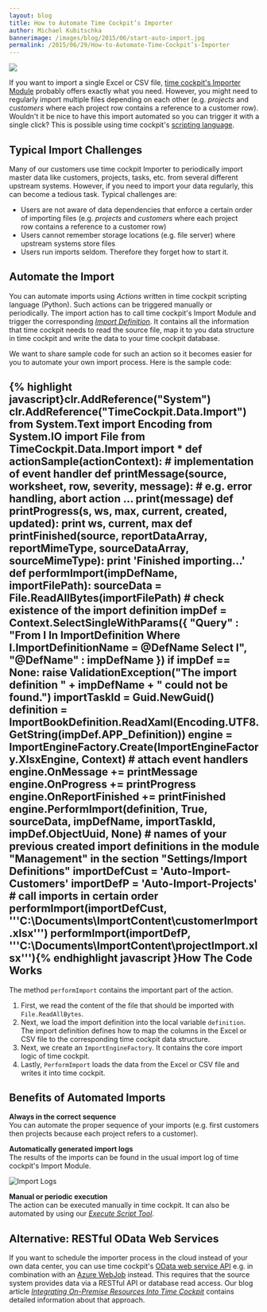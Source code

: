 ```yaml
---
layout: blog
title: How to Automate Time Cockpit’s Importer
author: Michael Kubitschka
bannerimage: /images/blog/2015/06/start-auto-import.jpg
permalink: /2015/06/29/How-to-Automate-Time-Cockpit’s-Importer
---
```


<p xmlns="http://www.w3.org/1999/xhtml">
  <img src="{{site.baseurl}}/images/blog/2015/06/start-auto-import.jpg" />
</p><p xmlns="http://www.w3.org/1999/xhtml">If you want to import a single Excel or CSV file, <a href="https://help.timecockpit.com/html/ee560e49-e503-4d80-9167-2e6533f50dbe.htm" target="_blank">time cockpit's Importer Module</a> probably offers exactly what you need. However, you might need to regularly import multiple files depending on each other (e.g. <em>projects</em> and <em>customers</em> where each project row contains a reference to a customer row). Wouldn't it be nice to have this import automated so you can trigger it with a single click? This is possible using time cockpit's <a href="https://help.timecockpit.com/?topic=html/c20d94e9-97dc-48a8-9171-fd3bb70dad86.htm" target="_blank">scripting language</a>.</p><h2 xmlns="http://www.w3.org/1999/xhtml">Typical Import Challenges</h2><p xmlns="http://www.w3.org/1999/xhtml">Many of our customers use time cockpit Importer to periodically import master data like customers, projects, tasks, etc. from several different upstream systems. However, if you need to import your data regularly, this can become a tedious task. Typical challenges are:</p><ul xmlns="http://www.w3.org/1999/xhtml">
  <li>Users are not aware of data dependencies that enforce a certain order of importing files (e.g. <em>projects</em> and <em>customers</em> where each project row contains a reference to a customer row)</li>
  <li>Users cannot remember storage locations (e.g. file server) where upstream systems store files</li>
  <li>Users run imports seldom. Therefore they forget how to start it.</li>
</ul><h2 xmlns="http://www.w3.org/1999/xhtml">Automate the Import</h2><p xmlns="http://www.w3.org/1999/xhtml">You can automate imports using <em>Actions</em> written in time cockpit scripting language (Python). Such actions can be triggered manually or periodically. The import action has to call time cockpit's Import Module and trigger the corresponding <a href="https://help.timecockpit.com/?topic=html/ee560e49-e503-4d80-9167-2e6533f50dbe.htm" target="_blank"><em>Import Definition</em></a>. It contains all the information that time cockpit needs to read the source file, map it to you data structure in time cockpit and write the data to your time cockpit database.</p><p xmlns="http://www.w3.org/1999/xhtml">We want to share sample code for such an action so it becomes easier for you to automate your own import process. Here is the sample code:</p><h2 xmlns="http://www.w3.org/1999/xhtml">
  {% highlight javascript}clr.AddReference(&quot;System&quot;)&#xD;&#xA;clr.AddReference(&quot;TimeCockpit.Data.Import&quot;)&#xD;&#xA;from System.Text import Encoding&#xD;&#xA;from System.IO import File&#xD;&#xA;from TimeCockpit.Data.Import import *&#xD;&#xA;&#xD;&#xA;def actionSample(actionContext):&#xD;&#xA;&#xD;&#xA;&#x9;# implementation of event handler&#xD;&#xA;&#x9;def printMessage(source, worksheet, row, severity, message):&#xD;&#xA;&#x9;&#x9;# e.g. error handling, abort action ...&#xD;&#xA;&#x9;&#x9;print(message)&#xD;&#xA;&#xD;&#xA;&#x9;def printProgress(s, ws, max, current, created, updated):&#xD;&#xA;&#x9;&#x9;print ws, current, max&#xD;&#xA;&#xD;&#xA;&#x9;def printFinished(source, reportDataArray, reportMimeType, sourceDataArray, sourceMimeType):&#xD;&#xA;&#x9;&#x9;print 'Finished importing...'&#xD;&#xA;&#xD;&#xA;&#xD;&#xA;&#x9;def performImport(impDefName, importFilePath):&#x9;&#xD;&#xA;&#x9;&#x9;sourceData = File.ReadAllBytes(importFilePath)&#xD;&#xA;&#x9;&#x9;&#xD;&#xA;&#x9;&#x9;# check existence of the import definition&#xD;&#xA;&#x9;&#x9;impDef = Context.SelectSingleWithParams({ &#xD;&#xA;&#x9;&#x9;&quot;Query&quot; : &quot;From I In ImportDefinition Where I.ImportDefinitionName = @DefName Select I&quot;, &#xD;&#xA;&#x9;&#x9;&quot;@DefName&quot; : impDefName })&#xD;&#xA;&#x9;&#x9;if impDef == None:&#xD;&#xA;&#x9;&#x9;&#x9;raise ValidationException(&quot;The import definition &quot; + impDefName + &quot; could not be found.&quot;)&#x9;&#xD;&#xA;&#x9;&#x9;&#x9;&#xD;&#xA;&#x9;&#x9;importTaskId = Guid.NewGuid()&#xD;&#xA;&#x9;&#x9;definition = ImportBookDefinition.ReadXaml(Encoding.UTF8.GetString(impDef.APP_Definition))&#x9;&#x9;&#xD;&#xA;&#x9;&#x9;engine = ImportEngineFactory.Create(ImportEngineFactory.XlsxEngine, Context)&#x9;&#xD;&#xA;&#x9;&#x9;&#xD;&#xA;&#x9;&#x9;# attach event handlers&#xD;&#xA;&#x9;&#x9;engine.OnMessage += printMessage&#x9;&#x9;&#xD;&#xA;&#x9;&#x9;engine.OnProgress += printProgress&#xD;&#xA;&#x9;&#x9;engine.OnReportFinished += printFinished&#x9;&#x9;&#xD;&#xA;&#x9;&#x9;&#xD;&#xA;&#x9;&#x9;engine.PerformImport(definition, True, sourceData, impDefName, importTaskId, impDef.ObjectUuid, None)&#xD;&#xA;&#xD;&#xA;&#x9;# names of your previous created import definitions in the module &quot;Management&quot; in the section &quot;Settings/Import Definitions&quot;&#xD;&#xA;&#x9;importDefCust = 'Auto-Import-Customers'&#xD;&#xA;&#x9;importDefP = 'Auto-Import-Projects'&#xD;&#xA;&#x9;&#xD;&#xA;&#x9;# call imports in certain order&#xD;&#xA;&#x9;performImport(importDefCust, '''C:\Documents\ImportContent\customerImport.xlsx''')&#xD;&#xA;&#x9;performImport(importDefP, '''C:\Documents\ImportContent\projectImport.xlsx'''){% endhighlight javascript }How The Code Works</h2><p xmlns="http://www.w3.org/1999/xhtml">The method <code>performImport</code> contains the important part of the action.</p><ol xmlns="http://www.w3.org/1999/xhtml">
  <li>First, we read the content of the file that should be imported with <code class="python functions">File</code><code class="python plain">.ReadAllBytes</code>.</li>
  <li>Next, we load the import definition into the local variable <code>definition</code>. The import definition defines how to map the columns in the Excel or CSV file to the corresponding time cockpit data structure.</li>
  <li>Next, we create an <code>ImportEngineFactory</code>. It contains the core import logic of time cockpit.</li>
  <li>Lastly, <code>PerformImport</code> loads the data from the Excel or CSV file and writes it into time cockpit.</li>
</ol><h2 xmlns="http://www.w3.org/1999/xhtml">Benefits of Automated Imports</h2><p xmlns="http://www.w3.org/1999/xhtml">
  <strong>Always in the correct sequence</strong>
  <br /> You can automate the proper sequence of your imports (e.g. first customers then projects because each project refers to a customer).</p><p xmlns="http://www.w3.org/1999/xhtml">
  <strong>Automatically generated import logs</strong>
  <br />The results of the imports can be found in the usual import log of time cockpit's Import Module.</p><p xmlns="http://www.w3.org/1999/xhtml">
  <img title="Import Logs" src="{{site.baseurl}}/images/blog/2015/05/ImportLogs.png" alt="Import Logs" />
</p><p xmlns="http://www.w3.org/1999/xhtml">
  <strong>Manual or periodic execution</strong>
  <br />The action can be executed manually in time cockpit. It can also be automated by using our <a href="https://help.timecockpit.com/html/7c78b76a-2526-4408-accc-ccae19bbca45.htm" target="_blank"><em>Execute Script Tool</em></a>. </p><h2 xmlns="http://www.w3.org/1999/xhtml">Alternative: RESTful OData Web Services</h2><p xmlns="http://www.w3.org/1999/xhtml">If you want to schedule the importer process in the cloud instead of your own data center, you can use time cockpit's <a href="https://help.timecockpit.com/?topic=html/5d6e34c5-3b08-4fa4-baa0-45eb707b6b78.htm">OData web service API</a> e.g. in combination with an <a href="http://www.hanselman.com/blog/IntroducingWindowsAzureWebJobs.aspx">Azure WebJob</a> instead. This requires that the source system provides data via a RESTful API or database read access. Our blog article <em><a href="http://www.timecockpit.com/blog/2015/05/18/Integrating-On-Premise-Resources-Into-Time-Cockpit-" target="_blank">Integrating On-Premise Resources Into Time Cockpit</a></em> contains detailed information about that approach.</p>